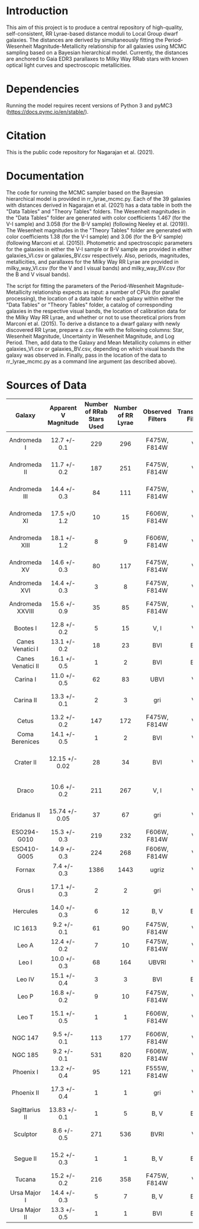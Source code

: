 # Introduction

This aim of this project is to produce a central repository of high-quality, self-consistent, RR Lyrae-based distance moduli to Local Group dwarf galaxies. The distances are derived by simultaneously fitting the Period-Wesenheit Magnitude-Metallicity relationship for all galaxies using MCMC sampling based on a Bayesian hierarchical model. Currently, the distances are anchored to Gaia EDR3 parallaxes to Milky Way RRab stars with known optical light curves and spectroscopic metallicities.

# Dependencies

Running the model requires recent versions of Python 3 and pyMC3 (https://docs.pymc.io/en/stable/). 

# Citation

This is the public code repository for Nagarajan et al. (2021).

# Documentation

The code for running the MCMC sampler based on the Bayesian hierarchical model is provided in rr_lyrae_mcmc.py. Each of the 39 galaxies with distances derived in Nagarajan et al. (2021) has a data table in both the "Data Tables" and "Theory Tables" folders. The Wesenheit magnitudes in the "Data Tables" folder are generated with color coefficients 1.467 (for the V-I sample) and 3.058 (for the B-V sample) (following Neeley et al. (2019)). The Wesenheit magnitudes in the "Theory Tables" folder are generated with color coefficients 1.38 (for the V-I sample) and 3.06 (for the B-V sample) (following Marconi et al. (2015)). Photometric and spectroscopic parameters for the galaxies in either the V-I sample or B-V sample are provided in either galaxies_VI.csv or galaxies_BV.csv respectively. Also, periods, magnitudes, metallicities, and parallaxes for the Milky Way RR Lyrae are provided in milky_way_VI.csv (for the V and I visual bands) and milky_way_BV.csv (for the B and V visual bands).

The script for fitting the parameters of the Period-Wesenheit Magnitude-Metallicity relationship expects as input: a number of CPUs (for parallel processing), the location of a data table for each galaxy within either the "Data Tables" or "Theory Tables" folder, a catalog of corresponding galaxies in the respective visual bands, the location of calibration data for the Milky Way RR Lyrae, and whether or not to use theoretical priors from Marconi et al. (2015). To derive a distance to a dwarf galaxy with newly discovered RR Lyrae, prepare a .csv file with the following columns: Star, Wesenheit Magnitude, Uncertainty in Wesenheit Magnitude, and Log Period. Then, add data to the Galaxy and Mean Metallicity columns in either galaxies_VI.csv or galaxies_BV.csv, depending on which visual bands the galaxy was observed in. Finally, pass in the location of the data to rr_lyrae_mcmc.py as a command line argument (as described above).

# Sources of Data

| Galaxy | Apparent V Magnitude  | Number of RRab Stars Used | Number of RR Lyrae | Observed Filters | Transformed Filters | References|
|:---------------------------:|:----------------:|:--------------------:|:-------------------:|:------------------:|:---------------------:|:--------------------------------------------------------------:
| Andromeda I                 | 12.7 +/- 0.1   | 229                  | 296                 | F475W, F814W       | V, I                  | Martinez-Vazquez et al. (2017) |
| Andromeda II                | 11.7 +/- 0.2   | 187                  | 251                 | F475W, F814W       | V, I                  | Martinez-Vazquez et al. (2017) |
| Andromeda III               | 14.4 +/- 0.3   | 84                   | 111                 | F475W, F814W       | V, I                  | Martinez-Vazquez et al. (2017) |
| Andromeda XI                | 17.5 +/0 1.2   | 10                   | 15                  | F606W, F814W       | V, I                  | Yang & Sarajedini (2012) |
| Andromeda XIII              | 18.1 +/- 1.2   | 8                    | 9                   | F606W, F814W       | V, I                  | Yang & Sarajedini (2012) |
| Andromeda XV                | 14.6 +/- 0.3   | 80                   | 117                 | F475W, F814W       | V, I                  | Martinez-Vazquez et al. (2017) |
| Andromeda XVI               | 14.4 +/- 0.3   | 3                    | 8                   | F475W, F814W       | V, I                  | Monelli et al. (2016) |
| Andromeda XXVIII            | 15.6 +/- 0.9   | 35                   | 85                  | F475W, F814W       | V, I                  | Martinez-Vazquez et al. (2017)  |
| Bootes I                    | 12.8 +/- 0.2   | 5                    | 15                  | V, I               | V, I                  | Dall'Ora et al. (2006) |
| Canes Venatici I            | 13.1 +/- 0.2   | 18                   | 23                  | BVI                | B, V                  | Kuehn et al. (2008)  |
| Canes Venatici II           | 16.1 +/- 0.5   | 1                    | 2                   | BVI                | B, V                  | Greco et al. (2008)    |
| Carina I                    | 11.0 +/- 0.5   | 62                   | 83                  | UBVI               | V, I                  | Coppola et al. (2015) |
| Carina II                   | 13.3 +/- 0.1   | 2                    | 3                   | gri                | V, I                  | Torrealba et al. (2018) |
| Cetus                       | 13.2 +/- 0.2   | 147                  | 172                 | F475W, F814W       | V, I                  | Bernard et al. (2009)  |
| Coma Berenices              | 14.1 +/- 0.5   | 1                    | 2                   | BVI                | V, I                  | Musella et al. (2009) |
| Crater II                   | 12.15 +/- 0.02 | 28                   | 34                  | BVI                | V, I                  | Monelli et al. (2018), Vivas et al. (2019) |
| Draco                       | 10.6 +/- 0.2   | 211                  | 267                 | V, I               | V, I                  | Kinemuchi et al. (2008) |
| Eridanus II                 | 15.74 +/- 0.05 | 37                   | 67                  | gri                | V, I                  | Martinez-Vazquez et al. (2021) |
| ESO294-G010                 | 15.3 +/- 0.3   | 219                  | 232                 | F606W, F814W       | V, I                  | Yang et al. (2014) |
| ESO410-G005                 | 14.9 +/- 0.3   | 224                  | 268                 | F606W, F814W       | V, I                  | Yang et al. (2014) |
| Fornax                      | 7.4 +/- 0.3    | 1386                 | 1443                | ugriz              | V, I                  | Stringer et al. (2021)|
| Grus I                      | 17.1 +/- 0.3   | 2                    | 2                   | gri                | V, I                  | Martinez-Vazquez et al. (2019) |
| Hercules                    | 14.0 +/- 0.3   | 6                    | 12                  | B, V               | B, V                  | Musella et al. (2012) |
| IC 1613                     | 9.2 +/- 0.1    | 61                   | 90                  | F475W, F814W       | V, I                  | Bernard et al. (2010) |
| Leo A                       | 12.4 +/- 0.2   | 7                    | 10                  | F475W, F814W       | V, I                  | Bernard et al. (2013) |
| Leo I                       | 10.0 +/- 0.3   | 68                   | 164                 | UBVRI              | V, I                  | Stetson et al. (2014) |
| Leo IV                      | 15.1 +/- 0.4   | 3                    | 3                   | BVI                | B, V                  | Moretti et al. (2009) |
| Leo P                       | 16.8 +/- 0.2   | 9                    | 10                  | F475W, F814W       | V, I                  | McQuinn et al. (2015) |
| Leo T                       | 15.1 +/- 0.5   | 1                    | 1                   | F606W, F814W       | V, I                  | Clementini et al. (2012) |
| NGC 147                     | 9.5 +/- 0.1    | 113                  | 177                 | F606W, F814W       | V, I                  | Monelli et al. (2017)  |
| NGC 185                     | 9.2 +/- 0.1    | 531                  | 820                 | F606W, F814W       | V, I                  | Monelli et al. (2017)  |
| Phoenix I                   | 13.2 +/- 0.4   | 95                   | 121                 | F555W, F814W       | V, I                  | Ordonez et al. (2014)  |
| Phoenix II                  | 17.3 +/- 0.4   | 1                    | 1                   | gri                | V, I                  | Martinez-Vazquez et al. (2019) |
| Sagittarius II              | 13.83 +/- 0.1  | 1                    | 5                   | B, V               | B, V                  | Joo et al. (2019) |
| Sculptor                    | 8.6 +/- 0.5    | 271                  | 536                 | BVRI               | V, I                  | Martinez-Vazquez et al. (2016) |
| Segue II                    | 15.2 +/- 0.3   | 1                    | 1                   | B, V               | B, V                  | Boettcher et al. (2013)|
| Tucana                      | 15.2 +/- 0.2   | 216                  | 358                 | F475W, F814W       | V, I                  | Bernard et al. (2009) |
| Ursa Major I                | 14.4 +/- 0.3   | 5                    | 7                   | B, V               | B, V                  | Garofalo et al. (2013) |
| Ursa Major II               | 13.3 +/- 0.5   | 1                    | 1                   | BVI                | B, V                  | Dall'Ora et al. (2012) |
